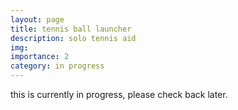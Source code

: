```yaml
---
layout: page
title: tennis ball launcher
description: solo tennis aid
img: 
importance: 2
category: in progress
---
```


this is currently in progress, please check back later.